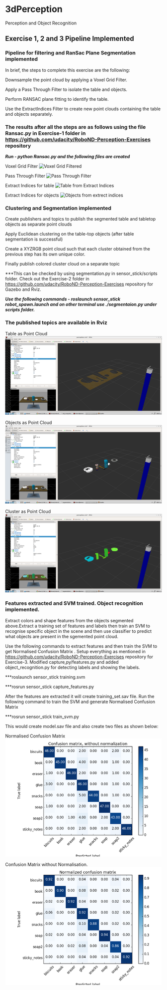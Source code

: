[//]: # (Image References)
[image_1]: ./images/voxel_downsampled.pcd
[image_2]: ./images/pass_through_filtered.pcd
[image_3]: ./images/extracted_outliers.pcd
[image_4]: ./images/extracted_inliers.pcd
[image_5]: ./images/pcl_table.png
[image_6]: ./images/pcl_objects.png
[image_7]: ./images/pcl_cluster.png
[image_8]: ./images/figure_1_CMWN.png
[image_9]: ./images/figure_2_NCM.png

# 3dPerception
Perception and Object Recognition


## Exercise 1, 2 and 3 Pipeline Implemented

### Pipeline for filtering and RanSac Plane Segmentation implemented

In brief, the steps to complete this exercise are the following:

Downsample the point cloud by applying a Voxel Grid Filter.

Apply a Pass Through Filter to isolate the table and objects.

Perform RANSAC plane fitting to identify the table.

Use the ExtractIndices Filter to create new point clouds containing the table and objects separately.


### The results after all the steps are as follows using the file Ransac.py in Exercise-1 folder in https://github.com/udacity/RoboND-Perception-Exercises repository

***Run - python Ransac.py and the following files are created***

Voxel Grid Filter
![Voxel Grid Filtered][image_1]

Pass Through Filter
![Pass Through Filter][image_2]

Extract Indices for table
![Table from Extract Indices][image_3]

Extract Indices for objects
![Objects from extrect indices][image_4]

### Clustering and Segmentation implemented 

Create publishers and topics to publish the segmented table and tabletop objects as separate point clouds

Apply Euclidean clustering on the table-top objects (after table segmentation is successful)

Create a XYZRGB point cloud such that each cluster obtained from the previous step has its own unique color.

Finally publish colored cluster cloud on a separate topic

***This can be checked by using segmentation.py in sensor_stick/scripts folder. Check out the Exercise-2 folder in https://github.com/udacity/RoboND-Perception-Exercises repository for Gazebo and Rviz.

***Use the following commands - roslaunch sensor_stick robot_spawn.launch and on other terminal use ./segmentaion.py under scripts folder.***

### The published topics are available in Rviz

Table as Point Cloud
![Table][image_5]

Objects as Point Cloud
![Table][image_6]

Cluster as Point Cloud
![Table][image_7]

### Features extracted and SVM trained. Object recognition implemented.

Extract colors and shape features from the objects segmented above.Extract a training set of features and labels then train an SVM to recognise specific object in the scene and then use classifier to predict what objects are present in the sgemented point cloud.

Use the following commands to extract features and then train the SVM to get Normalised Confusion Matrix . Setup everything as mentioned in https://github.com/udacity/RoboND-Perception-Exercises repository for Exercise-3. Modified capture,py/features.py and added object_recognition.py for detecting labels and showing the labels.

  ***roslaunch sensor_stick training.svm
  
  ***rosrun sensor_stick capture_features.py
  
 After the features are extracted it will create training_set.sav file. Run the following command to train the SVM and generate Normalised Confusion Matrix
 
 ***rosrun sensor_stick train_svm.py
 
 This would create model.sav file and also create two files as shown below:
 
 Normalised Confusion Matrix
![NCM][image_8]
 
 Confusion Matrix without Normalisation.
![CMWN][image_9]













